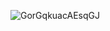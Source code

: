 ![GorGqkuacAEsqGJ](https://github.com/user-attachments/assets/5912251e-5455-4a50-9f1e-783e4520ad0f)
